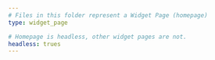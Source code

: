 ```yaml
---
# Files in this folder represent a Widget Page (homepage)
type: widget_page

# Homepage is headless, other widget pages are not.
headless: trues
---
```

